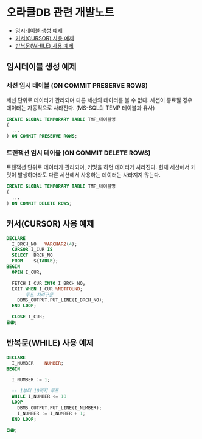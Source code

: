 # 오라클DB 관련 개발노트
  - [임시테이블 생성 예제](#임시테이블-생성-예제)
  - [커서(CURSOR) 사용 예제](#커서cursor-사용-예제)
  - [반복문(WHILE) 사용 예제](#반복문while-사용-예제)
  
## 임시테이블 생성 예제
### 세션 임시 테이블 (ON COMMIT PRESERVE ROWS)
세션 단위로 데이터가 관리되며 다른 세션의 데이터를 볼 수 없다. 세션이 종료될 경우 데이터는 자동적으로 사라진다. (MS-SQL의 TEMP 테이블과 유사)

``` sql
CREATE GLOBAL TEMPORARY TABLE TMP_테이블명
(
  ...
) ON COMMIT PRESERVE ROWS;
```

### 트랜잭션 임시 테이블 (ON COMMIT DELETE ROWS)
트랜잭션 단위로 데이터가 관리되며, 커밋을 하면 데이터가 사라진다. 현재 세션에서 커밋이 발생하더라도 다른 세션에서 사용하는 데이터는 사라지지 않는다.

``` sql
CREATE GLOBAL TEMPORARY TABLE TMP_테이블명
(
  ...
) ON COMMIT DELETE ROWS;
```

## 커서(CURSOR) 사용 예제
``` sql
DECLARE
  I_BRCH_NO   VARCHAR2(4);
  CURSOR I_CUR IS
  SELECT  BRCH_NO
  FROM    ${TABLE};
BEGIN
  OPEN I_CUR;

  FETCH I_CUR INTO I_BRCH_NO;
  EXIT WHEN I_CUR %NOTFOUND;
    -- 루프 처리구문
    DBMS_OUTPUT.PUT_LINE(I_BRCH_NO);
  END LOOP;

  CLOSE I_CUR;  
END;  
```

## 반복문(WHILE) 사용 예제
``` sql
DECLARE
  I_NUMBER    NUMBER;
BEGIN

  I_NUMBER := 1;

  -- 1부터 10까지 루프
  WHILE I_NUMBER <= 10  
  LOOP
    DBMS_OUTPUT.PUT_LINE(I_NUMBER);
    I_NUMBER := I_NUMBER + 1;
  END LOOP;

END;
```